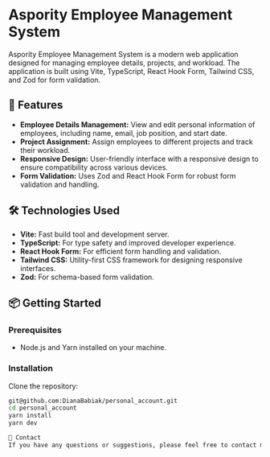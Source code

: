 # Aspority Employee Management System

Aspority Employee Management System is a modern web application designed for managing employee details, projects, and workload. The application is built using Vite, TypeScript, React Hook Form, Tailwind CSS, and Zod for form validation.

## 🚀 Features

- **Employee Details Management:** View and edit personal information of employees, including name, email, job position, and start date.
- **Project Assignment:** Assign employees to different projects and track their workload.
- **Responsive Design:** User-friendly interface with a responsive design to ensure compatibility across various devices.
- **Form Validation:** Uses Zod and React Hook Form for robust form validation and handling.

## 🛠️ Technologies Used

- **Vite:** Fast build tool and development server.
- **TypeScript:** For type safety and improved developer experience.
- **React Hook Form:** For efficient form handling and validation.
- **Tailwind CSS:** Utility-first CSS framework for designing responsive interfaces.
- **Zod:** For schema-based form validation.

## 📦 Getting Started

### Prerequisites

- Node.js and Yarn installed on your machine.

### Installation

   Clone the repository:
   ```bash
   git@github.com:DianaBabiak/personal_account.git
   cd personal_account
   yarn install
   yarn dev

📧 Contact
If you have any questions or suggestions, please feel free to contact me at dibabiak@gmail.com.


